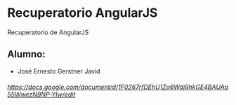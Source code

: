 # Recuperatorio AngularJS

Recuperatorio de AngularJS

## Alumno:
- José Ernesto Gerstner Javid

###### https://docs.google.com/document/d/1F0267rfDEhU1Zo6Wdj9hkGE4BAUAp55WwezN9NP-Ylw/edit